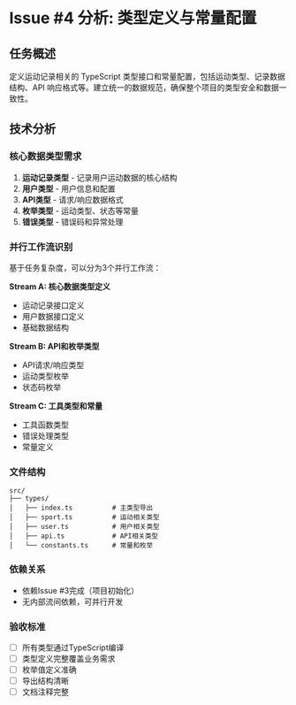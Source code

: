 # Issue #4 分析: 类型定义与常量配置

## 任务概述
定义运动记录相关的 TypeScript 类型接口和常量配置，包括运动类型、记录数据结构、API 响应格式等。建立统一的数据规范，确保整个项目的类型安全和数据一致性。

## 技术分析

### 核心数据类型需求
1. **运动记录类型** - 记录用户运动数据的核心结构
2. **用户类型** - 用户信息和配置
3. **API类型** - 请求/响应数据格式
4. **枚举类型** - 运动类型、状态等常量
5. **错误类型** - 错误码和异常处理

### 并行工作流识别
基于任务复杂度，可以分为3个并行工作流：

**Stream A: 核心数据类型定义**
- 运动记录接口定义
- 用户数据接口定义
- 基础数据结构

**Stream B: API和枚举类型**
- API请求/响应类型
- 运动类型枚举
- 状态码枚举

**Stream C: 工具类型和常量**
- 工具函数类型
- 错误处理类型
- 常量定义

### 文件结构
```
src/
├── types/
│   ├── index.ts          # 主类型导出
│   ├── sport.ts          # 运动相关类型
│   ├── user.ts           # 用户相关类型
│   ├── api.ts            # API相关类型
│   └── constants.ts      # 常量和枚举
```

### 依赖关系
- 依赖Issue #3完成（项目初始化）
- 无内部流间依赖，可并行开发

### 验收标准
- [ ] 所有类型通过TypeScript编译
- [ ] 类型定义完整覆盖业务需求
- [ ] 枚举值定义准确
- [ ] 导出结构清晰
- [ ] 文档注释完整

